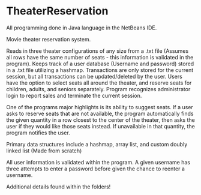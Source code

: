 # TheaterReservation

All programming done in Java language in the NetBeans IDE.

Movie theater reservation system. 

Reads in three theater configurations of any size from a .txt file (Assumes all rows have the same number of seats - this information is validated in the program). Keeps track of a user database (Username and password) stored in a .txt file utilizing a hashmap. Transactions are only stored for the current session, but all transactions can be updated/deleted by the user. Users have the option to select seats all around the theater, and reserve seats for children, adults, and seniors separately. Program recognizes administrator login to report sales and terminate the current session.

One of the programs major highlights is its ability to suggest seats. If a user asks to reserve seats that are not available, the program automatically finds the given quantity in a row closest to the center of the theater, then asks the user if they would like those seats instead. If unavailable in that quantity, the program notifies the user.

Primary data structures include a hashmap, array list, and custom doubly linked list (Made from scratch)

All user information is validated within the program. A given username has three attempts to enter a password before given the chance to reenter a username. 

Additional details found within the folders!
